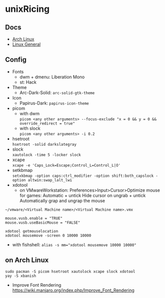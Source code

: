 # unixRicing

## Docs
- [Arch Linux](archLinux.md)
- [Linux General](linux.md)

## Config

- Fonts
  - dwm + dmenu: Liberation Mono
  - st: Hack
- Theme
  - Arc-Dark-Solid: `arc-solid-gtk-theme`
- Icon
  - Papirus-Dark: `papirus-icon-theme`
- picom
  - with dwm  
`picom <any other arguments> --focus-exclude "x = 0 && y = 0 && override_redirect = true"`
  - with slock  
`picom <any other arguments> -i 0.2`
- hsetroot  
`hsetroot -solid darkslategray`
- slock  
`xautolock -time 5 -locker slock`
- xcape  
`xcape -e 'Caps_Lock=Escape;Control_L=Control_L|O'`
- setkbmap  
`setxkbmap -option caps:ctrl_modifier -option shift:both_capslock -option altwin:swap_lalt_lwi`
- xdotool
  - on VMwareWorkstation: Preferences>Input>Cursor>Optimize mouse for games: Automatic + untick Hide cursor on ungrab + untick Automatically grap and ungrap the mouse  

```
~/vmware/<Virtual Machine name>/<Virtual Machine name>.vmx

mouse.vusb.enable = "TRUE"
mouse.vusb.useBasicMouse = "FALSE"
```

`xdotool getmouselocation`  
`xdotool mousemove -screen 0 10000 10000`

  - with fishshell: `alias -s mm="xdotool mousemove 10000 10000"`

## on Arch Linux
`sudo pacman -S picom hsetroot xautolock xcape slock xdotool`  
`yay -S xbanish`

- Improve Font Rendering https://wiki.manjaro.org/index.php/Improve_Font_Rendering
